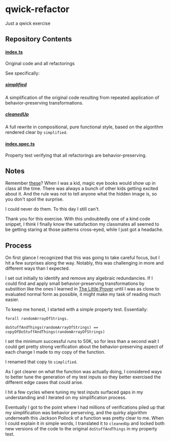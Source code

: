 # qwick-refactor

Just a qwick exercise

## Repository Contents

#### [index.ts](https://github.com/beezee/qwick-refactor/blob/main/src/index.ts)

Original code and all refactorings

See specifically:

##### [simplified](https://github.com/beezee/qwick-refactor/blob/main/src/index.ts#L86)

A simplification of the original code resulting from repeated application
of behavior-preserving transformations.

##### [cleanedUp](https://github.com/beezee/qwick-refactor/blob/main/src/index.ts#L124)

A full rewrite in compositional, pure functional style, based on the
algorithm rendered clear by `simplified`.

#### [index.spec.ts](https://github.com/beezee/qwick-refactor/blob/main/src/index.spec.ts)

Property test verifying that all refactorings are behavior-preserving.

## Notes

Remember [these](https://www.magiceye.com/)? When I was a kid, magic eye books would
show up in class all the time. There was always a bunch of other kids getting
excited about it. And the rule was not to tell anyone what the hidden image is,
so you don't spoil the surprise.

I could never do them. To this day I still can't.

Thank you for this exercise. With this undoubtedly one of a kind code snippet,
I think I finally know the satisfaction my classmates all seemed to be getting
staring at those patterns cross-eyed, while I just got a headache.

## Process

On first glance I recognized that this was going to take careful focus, but
I hit a few surprises along the way. Notably, this was challenging in more
and different ways than I expected.

I set out initially to identify and remove any
algebraic redundancies. If I could find and apply small behavior-preserving
transformations by substition like the ones I learned in
[The Little Prover](https://mitpress.mit.edu/9780262527958/the-little-prover/)
until I was as close to evaluated normal form as possible, it might make
my task of reading much easier.

To keep me honest, I started with a simple property test. Essentially:

```
forall randomArrayOfStrings.

doStuffAndThings(randomArrayOfStrings) ==
copyOfDoStuffAndThings(randomArrayOfStrings)
```

I set the minimum successful runs to 50K, so for less than a second wait
I could get pretty strong verification about the behavior-preserving
aspect of each change I made to my copy of the function.

I renamed that copy to `simplified`.

As I got clearer on what the function was actually doing, I considered
ways to better tune the generation of my test inputs so they better
exercised the different edge cases that could arise.

I hit a few cycles where tuning my test inputs surfaced gaps in my
understanding and I iterated on my simplification process.

Eventually I got to the point where I had millions of verifications
piled up that my simplification was behavior perserving, and
the quirky algorithm underneath this Jackson Pollock of a function was pretty
clear to me. When I could explain it in simple words,
I translated it to `cleanedUp` and locked
both new versions of the code to the original `doStuffAndThings` in my property test.
